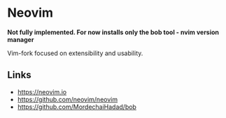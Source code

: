 # Neovim
**Not fully implemented. For now installs only the bob tool - nvim version manager**

Vim-fork focused on extensibility and usability.

## Links
- https://neovim.io
- https://github.com/neovim/neovim
- https://github.com/MordechaiHadad/bob
